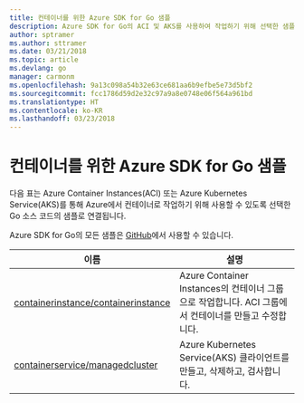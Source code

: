 ```yaml
---
title: 컨테이너를 위한 Azure SDK for Go 샘플
description: Azure SDK for Go의 ACI 및 AKS를 사용하여 작업하기 위해 선택한 샘플입니다.
author: sptramer
ms.author: sttramer
ms.date: 03/21/2018
ms.topic: article
ms.devlang: go
manager: carmonm
ms.openlocfilehash: 9a13c098a54b32e63ce681aa6b9efbe5e73d5bf2
ms.sourcegitcommit: fcc1786d59d2e32c97a9a8e0748e06f564a961bd
ms.translationtype: HT
ms.contentlocale: ko-KR
ms.lasthandoff: 03/23/2018
---
```

# <a name="azure-sdk-for-go-samples-for-containers"></a>컨테이너를 위한 Azure SDK for Go 샘플

다음 표는 Azure Container Instances(ACI) 또는 Azure Kubernetes Service(AKS)를 통해 Azure에서 컨테이너로 작업하기 위해 사용할 수 있도록 선택한 Go 소스 코드의 샘플로 연결됩니다. 

Azure SDK for Go의 모든 샘플은 [GitHub](https://github.com/Azure-Samples/azure-sdk-for-go-samples)에서 사용할 수 있습니다.

| 이름 | 설명 |
|------|-------------|
| [containerinstance/containerinstance](https://github.com/Azure-Samples/azure-sdk-for-go-samples/blob/master/containerinstance/containerinstance.go) | Azure Container Instances의 컨테이너 그룹으로 작업합니다. ACI 그룹에서 컨테이너를 만들고 수정합니다. |
| [containerservice/managedcluster](https://github.com/Azure-Samples/azure-sdk-for-go-samples/blob/master/containerservice/managedcluster.go) | Azure Kubernetes Service(AKS) 클라이언트를 만들고, 삭제하고, 검사합니다. |
